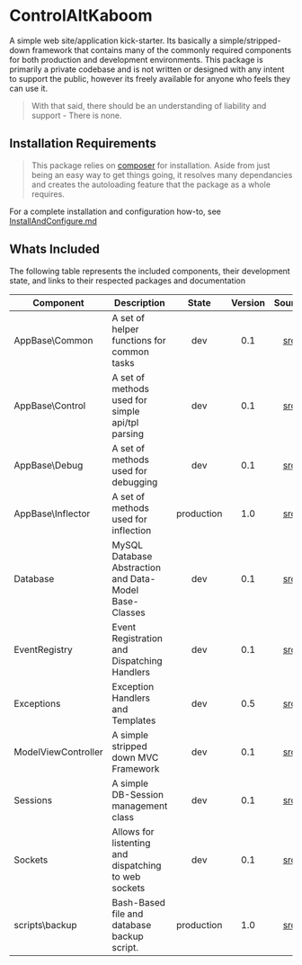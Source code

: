 # ControlAltKaboom

A simple web site/application kick-starter. Its basically a simple/stripped-down framework that contains many of the commonly required components for both production and development environments. This package is primarily a private codebase and is not written or designed with any intent to support the public, however its freely available for anyone who feels they can use it. 


> With that said, there should be an understanding of liability and support - There is none.


## Installation Requirements

> This package relies on [composer](https://getcomposer.org/) for installation. Aside from just being an easy way to get things going, it resolves many dependancies and creates the autoloading feature that the package as a whole requires.

For a complete installation and configuration how-to, see [InstallAndConfigure.md](docs/InstallAndConfigure.md)


## Whats Included

The following table represents the included components, their development state, and links to their respected packages and documentation


| Component | Description | State | Version | Source | Tests | Docs |
| --------- | ----------- |:-----:|:-------:|:------:|:-----:|:----:|
| AppBase\Common | A set of helper functions for common tasks | dev | 0.1 | [src](src/AppBase/Common) | [tests](tests/AppBase/Common) | [docs](docs/AppBase_Common.md) |
| AppBase\Control | A set of methods used for simple api/tpl parsing | dev | 0.1 | [src](src/AppBase/Control) | [tests](tests/AppBase/Control) | [docs](docs/AppBase_Control.md) |
| AppBase\Debug | A set of methods used for debugging | dev | 0.1 | [src](src/AppBase/Debug) | [tests](tests/AppBase/Debug) | [docs](docs/AppBase_Debug.md) |
| AppBase\Inflector| A set of methods used for inflection | production | 1.0 | [src](src/AppBase/Inflector.php) | [tests](tests/AppBase/InflectorTest.php) | [docs](docs/AppBase_Inflector.md) |
| Database | MySQL Database Abstraction and Data-Model Base-Classes | dev | 0.1 | [src](src/Database) | [tests](tests/Database) | [docs](docs/Database.md) |
| EventRegistry| Event Registration and Dispatching Handlers | dev | 0.1 | [src](src/EventRegistry) | [tests](tests/EventRegistry) | [docs](docs/EventRegistry.md) |
| Exceptions | Exception Handlers and Templates  | dev | 0.5 | [src](src/Exception) | [tests](tests/Exception) | [docs](docs/Exceptions.md) |
| ModelViewController | A simple stripped down MVC Framework | dev | 0.1 | [src](src/ModelViewController) | [tests](tests/ModelViewController) | [docs](docs/ModelViewController.md) |
| Sessions | A simple DB-Session management class | dev | 0.1 | [src](src/Sessions) | [tests](tests/Sessions) | [docs](docs/Sessions.md) |
| Sockets | Allows for listenting and dispatching to web sockets | dev | 0.1 | [src](src/Sockets) | [tests](tests/Sockets) | [docs](docs/Sockets.md) |
| scripts\backup| Bash-Based file and database backup script. | production | 1.0 | [src](scripts/backup) |  | [docs](scripts/backup/README.md) |



